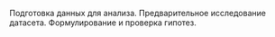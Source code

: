 Подготовка данных для анализа. Предварительное исследование датасета. Формулирование и проверка гипотез.
